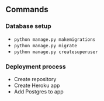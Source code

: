 ## Commands

### Database setup

- `python manage.py makemigrations`
- `python manage.py migrate`
- `python manage.py createsuperuser`

### Deployment process

- Create repository
- Create Heroku app
- Add Postgres to app